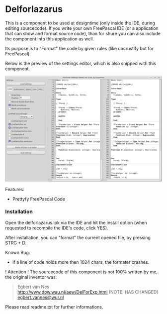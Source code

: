 # Delforlazarus

This is a component to be used at designtime (only inside the IDE, during editing sourcecode). If you write your own FreePascal IDE (or a application that can show and format source code), than for shure you can also include the component into this application as well.

Its purpose is to "Format" the code by given rules (like uncrustify but for FreePascal).

Below is the preview of the settings editor, which is also shipped with this component.

![](preview.png)

Features:

- Prettyfy FreePascal Code

### Installation
Open the delforlazarus.lpk via the IDE and hit the install option (when requested to recompile the IDE's code, click YES).

After installation, you can "format" the current opened file, by pressing STRG + D.

Known Bug:
- if a line of code holds more then 1024 chars, the formater crashes.

! Attention !
The sourcecode of this component is not 100% written by me, the original inventor was:

> Egbert van Nes <br>
> http://www.dow.wau.nl/aew/DelForExp.html (NOTE: HAS CHANGED) <br>
> egbert.vannes@wur.nl 

Please read readme.txt for further informations.